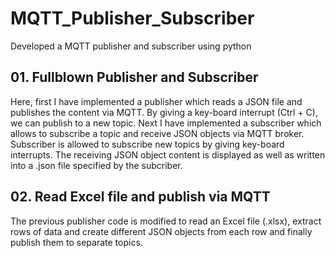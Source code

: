 # MQTT_Publisher_Subscriber
Developed a MQTT publisher and subscriber using python

## 01. Fullblown Publisher and Subscriber
Here, first I have implemented a publisher which reads a JSON file and publishes the content via MQTT. By giving a key-board interrupt (Ctrl + C), we can publish to a new topic. Next I have implemented a subscriber which allows to subscribe a topic and receive JSON objects via MQTT broker. Subscriber is allowed to subscribe new topics by giving key-board interrupts. The receiving JSON object content is displayed as well as written into a .json file specified by the subcriber.

## 02. Read Excel file and publish via MQTT
The previous publisher code is modified to read an Excel file (.xlsx), extract rows of data and create different JSON objects from each row and finally publish them to separate topics.

